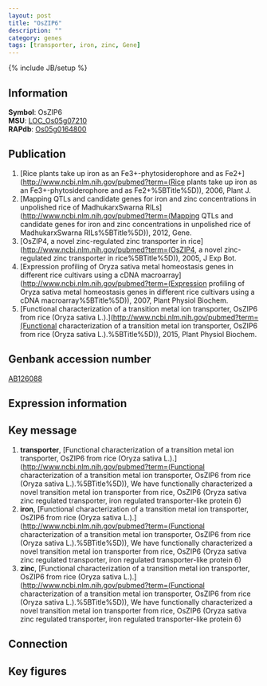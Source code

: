 ```yaml
---
layout: post
title: "OsZIP6"
description: ""
category: genes
tags: [transporter, iron, zinc, Gene]
---
```

{% include JB/setup %}

## Information
__Symbol__: OsZIP6  
__MSU__: [LOC_Os05g07210](http://rice.plantbiology.msu.edu/cgi-bin/ORF_infopage.cgi?orf=LOC_Os05g07210)  
__RAPdb__: [Os05g0164800](http://rapdb.dna.affrc.go.jp/viewer/gbrowse_details/irgsp1?name=Os05g0164800)  

## Publication
1. [Rice plants take up iron as an Fe3+-phytosiderophore and as Fe2+](http://www.ncbi.nlm.nih.gov/pubmed?term=(Rice plants take up iron as an Fe3+-phytosiderophore and as Fe2+%5BTitle%5D)), 2006, Plant J.
2. [Mapping QTLs and candidate genes for iron and zinc concentrations in unpolished rice of MadhukarxSwarna RILs](http://www.ncbi.nlm.nih.gov/pubmed?term=(Mapping QTLs and candidate genes for iron and zinc concentrations in unpolished rice of MadhukarxSwarna RILs%5BTitle%5D)), 2012, Gene.
3. [OsZIP4, a novel zinc-regulated zinc transporter in rice](http://www.ncbi.nlm.nih.gov/pubmed?term=(OsZIP4, a novel zinc-regulated zinc transporter in rice%5BTitle%5D)), 2005, J Exp Bot.
4. [Expression profiling of Oryza sativa metal homeostasis genes in different rice cultivars using a cDNA macroarray](http://www.ncbi.nlm.nih.gov/pubmed?term=(Expression profiling of Oryza sativa metal homeostasis genes in different rice cultivars using a cDNA macroarray%5BTitle%5D)), 2007, Plant Physiol Biochem.
5. [Functional characterization of a transition metal ion transporter, OsZIP6 from rice (Oryza sativa L.).](http://www.ncbi.nlm.nih.gov/pubmed?term=(Functional characterization of a transition metal ion transporter, OsZIP6 from rice (Oryza sativa L.).%5BTitle%5D)), 2015, Plant Physiol Biochem.

## Genbank accession number
[AB126088](http://www.ncbi.nlm.nih.gov/nuccore/AB126088)

## Expression information

## Key message
1. __transporter__, [Functional characterization of a transition metal ion transporter, OsZIP6 from rice (Oryza sativa L.).](http://www.ncbi.nlm.nih.gov/pubmed?term=(Functional characterization of a transition metal ion transporter, OsZIP6 from rice (Oryza sativa L.).%5BTitle%5D)),  We have functionally characterized a novel transition metal ion transporter from rice, OsZIP6 (Oryza sativa zinc regulated transporter, iron regulated transporter-like protein 6)
2. __iron__, [Functional characterization of a transition metal ion transporter, OsZIP6 from rice (Oryza sativa L.).](http://www.ncbi.nlm.nih.gov/pubmed?term=(Functional characterization of a transition metal ion transporter, OsZIP6 from rice (Oryza sativa L.).%5BTitle%5D)),  We have functionally characterized a novel transition metal ion transporter from rice, OsZIP6 (Oryza sativa zinc regulated transporter, iron regulated transporter-like protein 6)
3. __zinc__, [Functional characterization of a transition metal ion transporter, OsZIP6 from rice (Oryza sativa L.).](http://www.ncbi.nlm.nih.gov/pubmed?term=(Functional characterization of a transition metal ion transporter, OsZIP6 from rice (Oryza sativa L.).%5BTitle%5D)),  We have functionally characterized a novel transition metal ion transporter from rice, OsZIP6 (Oryza sativa zinc regulated transporter, iron regulated transporter-like protein 6)

## Connection

## Key figures


